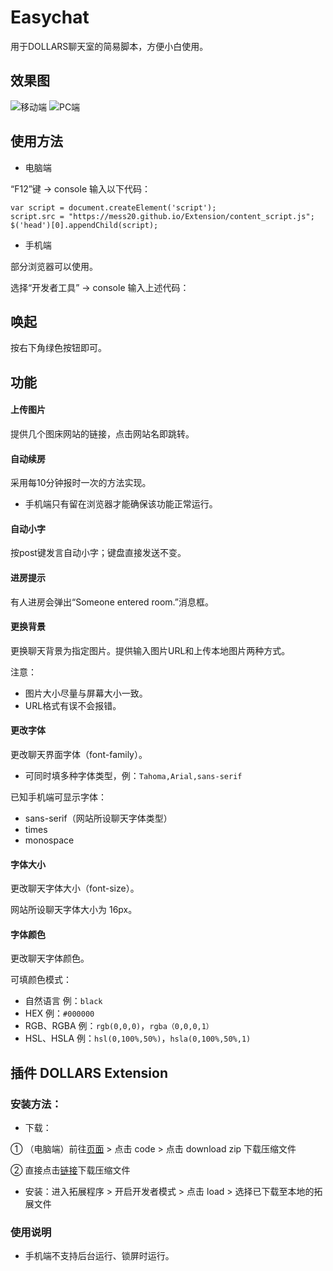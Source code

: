 # Easychat

用于DOLLARS聊天室的简易脚本，方便小白使用。

## 效果图

![移动端](http://i.miaosu.bid/data/f_31711428.jpg)
![PC端](https://s3.bmp.ovh/imgs/2022/07/23/48a6442f429a54d1.jpg)


## 使用方法
- 电脑端

“F12”键 → console 输入以下代码：
```
var script = document.createElement('script');
script.src = "https://mess20.github.io/Extension/content_script.js";
$('head')[0].appendChild(script);
```

- 手机端

部分浏览器可以使用。

选择“开发者工具” → console 输入上述代码：

## 唤起
按右下角绿色按钮即可。

## 功能

#### 上传图片
提供几个图床网站的链接，点击网站名即跳转。


#### 自动续房
采用每10分钟报时一次的方法实现。

- 手机端只有留在浏览器才能确保该功能正常运行。

#### 自动小字
按post键发言自动小字；键盘直接发送不变。

#### 进房提示
有人进房会弹出“Someone entered room.”消息框。

#### 更换背景
更换聊天背景为指定图片。提供输入图片URL和上传本地图片两种方式。

注意：
- 图片大小尽量与屏幕大小一致。
- URL格式有误不会报错。

#### 更改字体
更改聊天界面字体（font-family）。

- 可同时填多种字体类型，例：`Tahoma,Arial,sans-serif`

已知手机端可显示字体：
- sans-serif（网站所设聊天字体类型）
- times
- monospace

#### 字体大小
更改聊天字体大小（font-size）。

网站所设聊天字体大小为 16px。

#### 字体颜色
更改聊天字体颜色。

可填颜色模式：
- 自然语言 例：`black`
- HEX 例：`#000000`
- RGB、RGBA 例：`rgb(0,0,0)`，`rgba（0,0,0,1）`
- HSL、HSLA 例：`hsl(0,100%,50%)`，`hsla(0,100%,50%,1)`


## 插件 DOLLARS Extension

### 安装方法：
- 下载：

① （电脑端）前往[页面](https://github.com/mess20/Extension) > 点击 code > 点击 download zip 下载压缩文件

② 直接点击[链接](https://codeload.github.com/mess20/Extension/zip/refs/heads/main)下载压缩文件

- 安装：进入拓展程序 > 开启开发者模式 > 点击 load > 选择已下载至本地的拓展文件

### 使用说明

- 手机端不支持后台运行、锁屏时运行。


















